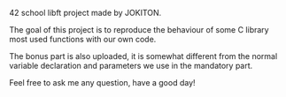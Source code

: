 42 school libft project made by JOKITON.

The goal of this project is to reproduce the behaviour of some C library most used functions with our own code.

The bonus part is also uploaded, it is somewhat different from the normal variable declaration and parameters we use in the mandatory part.

Feel free to ask me any question, have a good day!
